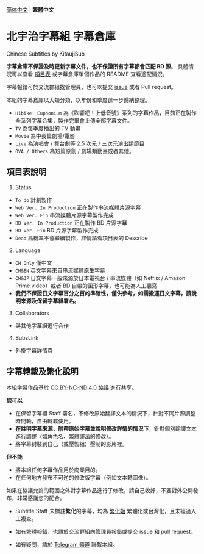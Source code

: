 [简体中文](README.md) | **繁體中文**

# 北宇治字幕組 字幕倉庫

Chinese Subtitles by KitaujiSub

**字幕倉庫不保證及時更新字幕文件，也不保證所有字幕都會匹配 BD 源**。
具體情況可以查看 [項目表](https://github.com/orgs/Kitauji-Sub/projects/2) 或字幕倉庫單個作品的 README 查看適配情況。

字幕報錯可於交流群組找管理員，也可以提交 [issue](https://github.com/Kitauji-Sub/Subtitles/issues) 或者 Pull request。

本組的字幕倉庫以大類分類，以年份和季度進一步歸納整理。
- `Hibike! Euphonium` 為《吹響吧！上低音號》系列的字幕作品，目前正在製作全系列字幕合集，製作完畢會上傳全部字幕文件。
- `TV` 為每季度播出的 TV 動畫
- `Movie` 為中長篇劇場/電影
- `Live` 為演唱會 / 舞台劇等 2.5 次元 / 三次元演出類節目
- `OVA / Others` 為短篇原創 / 劇場類動畫或者其他。


## 項目表說明

1. Status
- `To do` 計劃製作
- `Web Ver. In Production` 正在製作串流媒體片源字幕
- `Web Ver. Fin` 串流媒體片源字幕製作完成
- `BD Ver. In Production` 正在製作 BD 片源字幕
- `BD Ver. Fin` BD 片源字幕製作完成
- `Dead` 高機率不會繼續製作，詳情請看項目表的 Describe
2. Language
- `CH Only` 僅中文
- `CH&EN` 英文字幕來自串流媒體原生字幕
- `CH&JP` 日文字幕一般來源於日本電視台 / 串流媒體（如 Netflix / Amazon Prime video）或者 BD 自帶的圖形字幕，也可能為人工聽寫
- **我們不保證日文字幕百分之百的準確性，僅供參考，如需搬運日文字幕，請說明來源及保留字幕組署名。**
3. Collaborators
- 與其他字幕組進行合作
4. SubsLink
- 外掛字幕詳情頁

## 字幕轉載及繁化說明

本組字幕作品基於 [CC BY-NC-ND 4.0 協議](https://creativecommons.org/licenses/by-nc-nd/4.0/) 進行共享。

**您可以**

- 在保留字幕組 Staff 署名，不修改原始翻譯文本的情況下，針對不同片源調整時間軸，自由轉載使用。
- **在註明字幕來源、附帶原始字幕並說明修改詳情的情況下**，針對個別翻譯文本進行調整（如角色名、繁體譯法的修改）。
- 將字幕封裝到自己（或壓製組）壓制的影片裡。

**但不能**

- 將本組任何字幕作品用於商業目的。
- 在任何地方發布不可逆的修改版字幕（例如文本轉圖像）。


如果在協議允許的範圍之外對字幕作品進行了修改，請自己收好，不要對外公開發布，非常感謝您的配合。

- Subtitle Staff 未標註**繁化**的字幕，均為 [繁化姬](https://zhconvert.org/) 繁體化或台灣化，且未經過人工複查。

- 如有繁體報錯，也請於交流群組向管理員報錯或提交 [issue](https://github.com/Kitauji-Sub/Subtitles/issues) 和 pull request。

- 如有疑問，請於 [Telegram 頻道](https://t.me/KitaUji) 聯繫本組。

